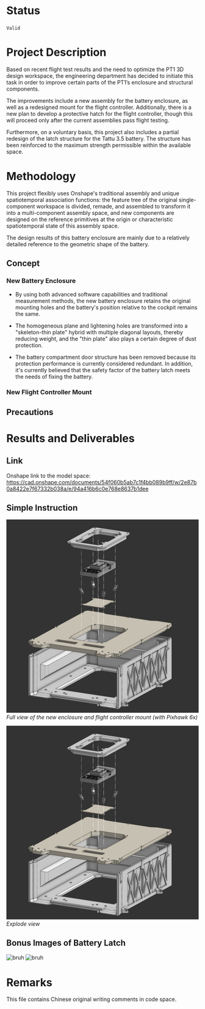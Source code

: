 [Chinese language comparison included 包含汉语对照]: #
# Status 
[状态]: #

`Valid`

[有效]: #

# Project Description 
[介绍]: #

Based on recent flight test results and the need to optimize the PT1 3D design workspace, the engineering department has decided to initiate this task in order to improve certain parts of the PT1’s enclosure and structural components.

[基于近期的试飞结果和对pt1三维设计工作空间的优化需求，工程部门决定设立此任务，以便于对pt1的部分外壳和结构做出改进。]: #

The improvements include a new assembly for the battery enclosure, as well as a redesigned mount for the flight controller. Additionally, there is a new plan to develop a protective hatch for the flight controller, though this will proceed only after the current assemblies pass flight testing.

[改进的部分包括新的Battery enclosure的组装件，以及新的飞行控制器安装座的组装件。另有新计划为飞行控制器设计保护舱盖，但此新计划预计将在本次组装件试飞成功后再继续进行。]: #

Furthermore, on a voluntary basis, this project also includes a partial redesign of the latch structure for the Tattu 3.5 battery. The structure has been reinforced to the maximum strength permissible within the available space.

[另外，基于志愿，本次项目还附加了对Tattu 3.5电池卡扣的局部重新设计，其结构强度已强化至可用空间所允许的尽可能高的水平]: #


# Methodology 
[方法]: #

This project flexibly uses Onshape's traditional assembly and unique spatiotemporal association functions: the feature tree of the original single-component workspace is divided, remade, and assembled to transform it into a multi-component assembly space, and new components are designed on the reference primitives at the origin or characteristic spatiotemporal state of this assembly space.

[本项目灵活使用了Onshape的传统装配和特有的时空关联功能：将原有单个部件工作空间的特征树划分、重制、装配后，转变为了多部件装配空间，并在此装配空间的原点或特点时空状态下的参考图元上设计新的部件。]: #

The design results of this battery enclosure are mainly due to a relatively detailed reference to the geometric shape of the battery.

[本次battery enclosure的设计成果，主要是由于对电池的几何外形做了较为详尽的参照而得到的。]: #

## Concept
[概念]: #

### New Battery Enclosure
[新电池仓]: #

- By using both advanced software capabilities and traditional measurement methods, the new battery enclosure retains the original mounting holes and the battery's position relative to the cockpit remains the same.

[- 由于同时使用了先进的软件功能和传统的测量方法，新的battery enclosure得以保留了原有的机身安装孔位，且电池相对于机身的位置关系也维持了原样。]: #

- The homogeneous plane and lightening holes are transformed into a "skeleton-thin plate" hybrid with multiple diagonal layouts, thereby reducing weight, and the "thin plate" also plays a certain degree of dust protection.

[- 将匀质平面和减轻孔转化成了多个对角线布局的“骨骼-薄板”混合体，从而减轻了重量，而“薄板”也起到了一定程度的防尘效果。]: #

- The battery compartment door structure has been removed because its protection performance is currently considered redundant. In addition, it's currently believed that the safety factor of the battery latch meets the needs of fixing the battery.

[- 取消了电池仓舱门结构，因为目前认为其防护性能冗余。另外，目前认为电池连接器卡扣的安全系数已满足固定电池的需求。]: #

### New Flight Controller Mount
[新飞行控制器安装座]: #

[- 基于battery enclosure的新布局以及其所提供的剩余空间。将飞行控制器安装座的设计成了可以嵌入battery enclosure的独立框架。]: #
[- 新减震结构是在旧款基础上的改良成果，将减震的方式由悬浮式改为了悬挂式。目的是为了降低飞行控制器的安装高度，节省空间，并为后续的保护舱盖预留设计空间。]: #
[- 需要使用旧款减震器同款的橡胶球]: #


## Precautions
[注意事项]: #

[- 由于本次对battery enclosure的轻量化设计，导致原本安装于其上方的飞行控制器和GNSS接收机模块产生了位置变化，在使用新的battery enclosure进行飞行前，需要重新测量并编辑这些设备的相对位置参数。]: #
[- 在飞行控制器保护舱盖安装之前，大量灰尘依然有可能从飞行控制器安装座的框架开口部分进入battery enclosure。]: #

# Results and Deliverables 
[成果和交付]: #

## Link
[链接]: #

Onshape link to the model space: https://cad.onshape.com/documents/54f060b5ab7c1f4bb089b9ff/w/2e87b0a8422e7f67332b038a/e/94a416b6c0e768e8637b1dee

[三维工作空间的Onshape链接：]: #

## Simple Instruction
[简易指导]: # 

![Full view of the new enclosure and flight controller mount (with Pixhawk 6x)](picture/explode_view.jpg)
*Full view of the new enclosure and flight controller mount (with Pixhawk 6x)*

[新battery enclosure和飞行控制器安装座的全视图（包括Pixhawk 6x）]: #

![Explode view](picture/explode_view.jpg)
*Explode view*

[爆炸视图]: #

## Bonus Images of Battery Latch
[电池卡扣附加内容]: #
![bruh](picture/battery_latch_1)
![bruh](picture/battery_latch_2)

# Remarks 
[备注]: #

This file contains Chinese original writing comments in code space.

[此文件的代码空间内包含汉语原文注释]: #
